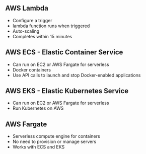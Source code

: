 ## AWS Lambda
- Configure a trigger
- lambda function runs when triggered
- Auto-scaling
- Completes within 15 minutes
## AWS ECS - Elastic Container Service
- Can run on EC2 or AWS Fargate for serverless
- Docker containers
- Use API calls to launch and stop Docker-enabled applications

## AWS EKS - Elastic Kubernetes Service
- Can run on EC2 or AWS Fargate for serverless
- Run Kubernetes on AWS

## AWS Fargate
- Serverless compute engine for containers
- No need to provision or manage servers
- Works with ECS and EKS